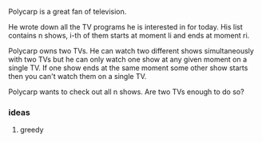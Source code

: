 Polycarp is a great fan of television.

He wrote down all the TV programs he is interested in for today. His list contains n shows, i-th of them starts at
moment li and ends at moment ri.

Polycarp owns two TVs. He can watch two different shows simultaneously with two TVs but he can only watch one show at
any given moment on a single TV. If one show ends at the same moment some other show starts then you can't watch them on
a single TV.

Polycarp wants to check out all n shows. Are two TVs enough to do so?

### ideas

1. greedy